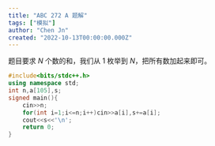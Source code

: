 ```yaml
---
title: "ABC 272 A 题解"
tags: ["模拟"]
author: "Chen Jn"
created: "2022-10-13T00:00:00.000Z"
---
```


题目要求 $N$ 个数的和，我们从 $1$ 枚举到 $N$，把所有数加起来即可。

```cpp
#include<bits/stdc++.h>
using namespace std;
int n,a[105],s;
signed main(){
    cin>>n;
    for(int i=1;i<=n;i++)cin>>a[i],s+=a[i];
    cout<<s<<'\n';
    return 0;
}
```

